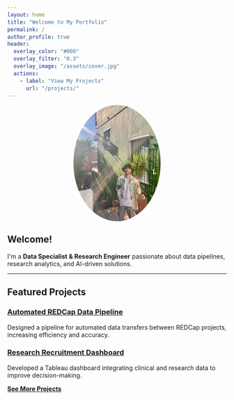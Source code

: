 ```yaml
---
layout: home
title: "Welcome to My Portfolio"
permalink: /
author_profile: true
header:
  overlay_color: "#000"
  overlay_filter: "0.3"
  overlay_image: "/assets/cover.jpg"
  actions:
    - label: "View My Projects"
      url: "/projects/"
---
```


<img src="/assets/profile.jpg" alt="Profile Picture" style="width: 200px; border-radius: 50%; display: block; margin: 0 auto;">

## Welcome!
I'm a **Data Specialist & Research Engineer** passionate about data pipelines, research analytics, and AI-driven solutions.

---

## Featured Projects
### [Automated REDCap Data Pipeline](./projects/redcap-pipeline)
Designed a pipeline for automated data transfers between REDCap projects, increasing efficiency and accuracy.

### [Research Recruitment Dashboard](./projects/recruitment-dashboard)
Developed a Tableau dashboard integrating clinical and research data to improve decision-making.

**[See More Projects](./projects/)**
